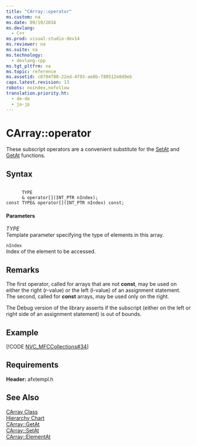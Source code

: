 ```yaml
---
title: "CArray::operator"
ms.custom: na
ms.date: 09/19/2016
ms.devlang: 
  - C++
ms.prod: visual-studio-dev14
ms.reviewer: na
ms.suite: na
ms.technology: 
  - devlang-cpp
ms.tgt_pltfrm: na
ms.topic: reference
ms.assetid: c8704f88-22ed-4f93-ae8b-f80512e8d9eb
caps.latest.revision: 13
robots: noindex,nofollow
translation.priority.ht: 
  - de-de
  - ja-jp
---
```

# CArray::operator
These subscript operators are a convenient substitute for the [SetAt](../vs140/CArray--SetAt.md) and [GetAt](../vs140/CArray--GetAt.md) functions.  
  
## Syntax  
  
```  
  
      TYPE  
      & operator[](INT_PTR nIndex);  
const TYPE& operator[](INT_PTR nIndex) const;  
```  
  
#### Parameters  
 *TYPE*  
 Template parameter specifying the type of elements in this array.  
  
 `nIndex`  
 Index of the element to be accessed.  
  
## Remarks  
 The first operator, called for arrays that are not **const**, may be used on either the right (r-value) or the left (l-value) of an assignment statement. The second, called for **const** arrays, may be used only on the right.  
  
 The Debug version of the library asserts if the subscript (either on the left or right side of an assignment statement) is out of bounds.  
  
## Example  
 [!CODE [NVC_MFCCollections#34](../CodeSnippet/VS_Snippets_Cpp/NVC_MFCCollections#34)]  
  
## Requirements  
 **Header:** afxtempl.h  
  
## See Also  
 [CArray Class](../vs140/CArray-Class.md)   
 [Hierarchy Chart](../vs140/Hierarchy-Chart.md)   
 [CArray::GetAt](../vs140/CArray--GetAt.md)   
 [CArray::SetAt](../vs140/CArray--SetAt.md)   
 [CArray::ElementAt](../vs140/CArray--ElementAt.md)